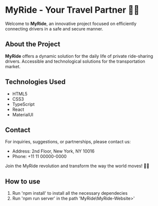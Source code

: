 # MyRide - Your Travel Partner 🚗💨

Welcome to **MyRide**, an innovative project focused on efficiently connecting drivers in a safe and secure manner.

## About the Project
**MyRide** offers a dynamic solution for the daily life of private ride-sharing drivers. Accessible and technological solutions for the transportation market.

## Technologies Used
- HTML5
- CSS3
- TypeScript
- React
- MaterialUI
  
## Contact
For inquiries, suggestions, or partnerships, please contact us:

- Address: 2nd Floor, New York, NY 10016 
- Phone: +11 11 00000-0000

Join the MyRide revolution and transform the way the world moves! 🚗✨

## How to use

1) Run 'npm install' to install all the necessary dependecies
2) Run 'npm run server' in the path 'MyRide\MyRide-Website>' 
